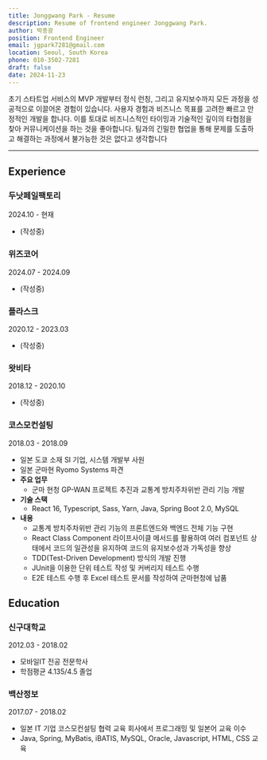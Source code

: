 ```yaml
---
title: Jonggwang Park - Resume
description: Resume of frontend engineer Jonggwang Park.
author: 박종광
position: Frontend Engineer
email: jgpark7281@gmail.com
location: Seoul, South Korea
phone: 010-3502-7281
draft: false
date: 2024-11-23
---
```


초기 스타트업 서비스의 MVP 개발부터 정식 런칭, 그리고 유지보수까지 모든 과정을 성공적으로 이끌어온 경험이 있습니다.
사용자 경험과 비즈니스 목표를 고려한 빠르고 안정적인 개발을 합니다.
이를 토대로 비즈니스적인 타이밍과 기술적인 깊이의 타협점을 찾아 커뮤니케이션을 하는 것을 좋아합니다.
팀과의 긴밀한 협업을 통해 문제를 도출하고 해결하는 과정에서 불가능한 것은 없다고 생각합니다

---

## Experience

### 두낫페일팩토리

2024.10 - 현재

- (작성중)

### 위즈코어

2024.07 - 2024.09

- (작성중)

### 플라스크

2020.12 - 2023.03

- (작성중)

### 왓비타

2018.12 - 2020.10

- (작성중)

### 코스모컨설팅

2018.03 - 2018.09

- 일본 도쿄 소재 SI 기업, 시스템 개발부 사원
- 일본 군마현 Ryomo Systems 파견
- **주요 업무**
  - 군마 현청 GP-WAN 프로젝트 추진과 교통계 방치주차위반 관리 기능 개발
- **기술 스택**
  - React 16, Typescript, Sass, Yarn, Java, Spring Boot 2.0, MySQL
- **내용**
  - 교통계 방치주차위반 관리 기능의 프론트엔드와 백엔드 전체 기능 구현
  - React Class Component 라이프사이클 메서드를 활용하여 여러 컴포넌트 상태에서 코드의 일관성을 유지하여 코드의 유지보수성과 가독성을 향상
  - TDD(Test-Driven Development) 방식의 개발 진행
  - JUnit을 이용한 단위 테스트 작성 및 커버리지 테스트 수행
  - E2E 테스트 수행 후 Excel 테스트 문서를 작성하여 군마현청에 납품

## Education

### 신구대학교

2012.03 - 2018.02

- 모바일IT 전공 전문학사
- 학점평균 4.135/4.5 졸업

### 백산정보

2017.07 - 2018.02

- 일본 IT 기업 코스모컨설팅 협력 교육 회사에서 프로그래밍 및 일본어 교육 이수
- Java, Spring, MyBatis, iBATIS, MySQL, Oracle, Javascript, HTML, CSS 교육
